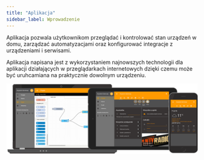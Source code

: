```yaml
---
title: "Aplikacja"
sidebar_label: Wprowadzenie
---
```


Aplikacja pozwala użytkownikom przeglądać i kontrolować stan urządzeń w domu, zarządzać automatyzacjami oraz konfigurować integracje z urządzeniami i serwisami.

Aplikacja napisana jest z wykorzystaniem najnowszych technologii dla aplikacji działających w przeglądarkach internetowych dzięki czemu może być uruhcamiana na praktycznie dowolnym urządzeniu.

![Aplikacja asystent domowy](/img/en/frontend/frontend-hero.png)
